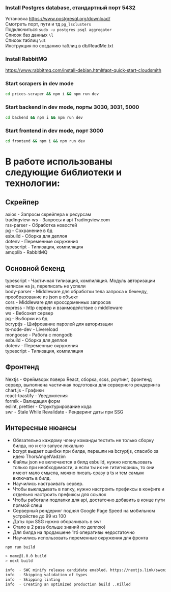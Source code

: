### Install Postgres database, стандартный порт 5432
Установка https://www.postgresql.org/download/  
Смотреть порт, пути и тд `pg_lsclusters`  
Подключиться `sudo -u postgres psql aggregator`  
Список баз данных `\l`  
Список таблиц `\dt`  
Инструкция по созданию таблиц в db/ReadMe.txt 
### Install RabbitMQ
https://www.rabbitmq.com/install-debian.html#apt-quick-start-cloudsmith
### Start scrapers in dev mode
```bash
cd prices-scraper && npm i && npm run dev
```
### Start backend in dev mode, порты 3030, 3031, 5000
```bash
cd backend && npm i && npm run dev
```
### Start frontend in dev mode, порт 3000
```bash
cd frontend && npm i && npm run dev
```

# В работе использованы следующие библиотеки и технологии:
## Скрейпер
axios - Запросы скрейпера к ресурсам  
tradingview-ws - Запросы к api Tradingview.com  
rss-parser - Обработка новостей  
pg - Сохранение в бд  
esbuild - Сборка для деплоя  
dotenv - Переменные окружения  
typescript - Типизация, компиляция  
amqplib - RabbitMQ
## Основной бекенд
typescript - Частичная типизация, компиляция. Модуль авторизации написан на js, переписать не успели  
body-parser - Middleware для обработки тела запроса к бекенду, преобразование из json в объект  
cors - Middleware для кроссдоменных запросов  
express - http сервер и взаимодействие с middleware  
ws - Вебсокет сервер  
pg - Выборки из бд  
bcryptjs - Шифрование паролей для авторизации  
ts-node-dev - Livereload  
mongoose - Работа с mongodb  
esbuild - Сборка для деплоя  
dotenv - Переменные окружения  
typescript - Типизация, компиляция  
## Фронтенд
Nextjs - Фреймворк поверх React, сборка, scss, роутинг, фронтенд сервер, выполнена частичная подготовка для серверного рендеринга  
chart.js - Графики  
react-toastify - Уведомления  
formik - Валидация форм  
eslint, prettier - Структурирование кода  
swr - Stale While Revalidate - Рендеринг даты при SSG

## Интересные нюансы
- Обязательно каждому члену команды тестить не только сборку билда, но и его запуск локально  
- bcrypt выдает ошибки при билде, перешли на bcryptjs, спасибо за идею ThorsAngelVadzim  
- Файлы json не включаются в билд esbuild, нужно использовать только при необходимости, а если ты их не гитигноришь, то они имеют мало смысла, можно писать сразу в ts и тем самым включать в билд.  
- Научились настраивать сервер.  
- Чтобы выкладывать в папку, нужно настроить префиксы в конфиге и отдельно настроить префиксы для ссылок  
- Чтобы работали подпапки для api, достаточно добавить в конце пути прямой слеш  
- Серверный рендеринг поднял Google Page Speed на мобильном устройстве до 99 из 100
- Даты при SSG нужно оборачивать в swr  
- Стало в 2 раза больше знаний по деплою)
- Для билда на продакшене 1гб оперативы недостаточно  
- Научились использовать переменные окружения для фронта

```bash
npm run build

> name@1.0.0 build
> next build

info  - SWC minify release candidate enabled. https://nextjs.link/swcmin
info  - Skipping validation of types
info  - Skipping linting
info  - Creating an optimized production build ..Killed
```